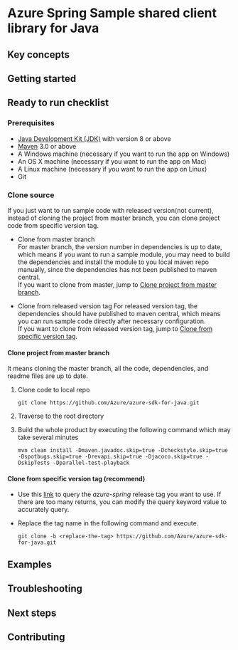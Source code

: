 # Azure Spring Sample shared client library for Java

## Key concepts
## Getting started

## Ready to run checklist
### Prerequisites
- [Java Development Kit (JDK)][jdk_link] with version 8 or above
- [Maven][maven] 3.0 or above
- A Windows machine (necessary if you want to run the app on Windows)
- An OS X machine (necessary if you want to run the app on Mac)
- A Linux machine (necessary if you want to run the app on Linux)
- Git

### Clone source
If you just want to run sample code with released version(not current), instead of cloning the project from master branch, you can clone project code from specific version tag.

- Clone from master branch  
  For master branch, the version number in dependencies is up to date, which means if you want to run a sample module, you may need to build the dependencies and install the module to you local maven repo manually, since the dependencies has not been published to maven central.  
  If you want to clone from master, jump to [Clone project from master branch](#clone-project-from-master-branch).

- Clone from released version tag
  For released version tag, the dependencies should have published to maven central, which means you can run sample code directly after necessary configuration.  
  If you want to clone from released version tag, jump to [Clone from specific version tag](#clone-from-specific-version-tag-recommend).

#### Clone project from master branch
It means cloning the master branch, all the code, dependencies, and readme files are up to date.

1. Clone code to local repo

   ```
   git clone https://github.com/Azure/azure-sdk-for-java.git
   ```

2. Traverse to the root directory

3. Build the whole product by executing the following command which may take several minutes

   ```
   mvn clean install -Dmaven.javadoc.skip=true -Dcheckstyle.skip=true -Dspotbugs.skip=true -Drevapi.skip=true -Djacoco.skip=true -DskipTests -Dparallel-test-playback
   ```


#### Clone from specific version tag (recommend)

- Use this [link][azure_spring_release_tags] to query the *azure-spring* release tag you want to use. If there are too many returns, you can modify the query keyword value to accurately query.
- Replace the tag name in the following command and execute.

    ```shell script
    git clone -b <replace-the-tag> https://github.com/Azure/azure-sdk-for-java.git
    ```

## Examples
## Troubleshooting
## Next steps
## Contributing

<!-- Links -->
[maven]: https://maven.apache.org/
[jdk_link]: https://docs.microsoft.com/java/azure/jdk/?view=azure-java-stable
[azure_spring_release_tags]: https://github.com/Azure/azure-sdk-for-java/refs-tags/master?source_action=disambiguate&source_controller=files&tag_name=master&q=azure-spring
